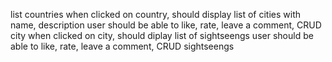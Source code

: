list countries
when clicked on country, should display list of cities with name, description
user should be able to like, rate, leave a comment, CRUD city
when clicked on city, should diplay list of sightseengs
user should be able to like, rate, leave a comment, CRUD sightseengs